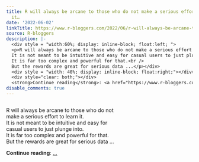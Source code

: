 ```yaml
---
title: R will always be arcane to those who do not make a serious effort to learn
  it…
date: '2022-06-02'
linkTitle: https://www.r-bloggers.com/2022/06/r-will-always-be-arcane-to-those-who-do-not-make-a-serious-effort-to-learn-it/
source: R-bloggers
description: |-
  <div style = "width:60%; display: inline-block; float:left; ">
  <p>R will always be arcane to those who do not make a serious effort to learn it.<br />
  It is not meant to be intuitive and easy for casual users to just plunge into.<br />
  It is far too complex and powerful for that.<br />
  But the rewards are great for serious data ...</p></div>
  <div style = "width: 40%; display: inline-block; float:right;"></div>
  <div style="clear: both;"></div>
  <strong>Continue reading</strong>: <a href="https://www.r-bloggers.com/2022/06/r-will-always-be-arcane-to-those-who-do-not-make-a-serious-effort-to-learn-it/"> ...
disable_comments: true
---
```

<div style = "width:60%; display: inline-block; float:left; ">
<p>R will always be arcane to those who do not make a serious effort to learn it.<br />
It is not meant to be intuitive and easy for casual users to just plunge into.<br />
It is far too complex and powerful for that.<br />
But the rewards are great for serious data ...</p></div>
<div style = "width: 40%; display: inline-block; float:right;"></div>
<div style="clear: both;"></div>
<strong>Continue reading</strong>: <a href="https://www.r-bloggers.com/2022/06/r-will-always-be-arcane-to-those-who-do-not-make-a-serious-effort-to-learn-it/"> ...